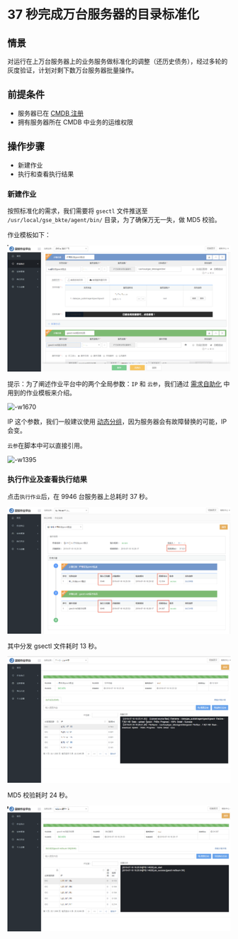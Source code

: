 # 37 秒完成万台服务器的目录标准化

## 情景

对运行在上万台服务器上的业务服务做标准化的调整（还历史债务），经过多轮的灰度验证，计划对剩下数万台服务器批量操作。

## 前提条件

- 服务器已在 [CMDB 注册](6.0/bk_solutions/CD/CMDB/CMDB_management_hosts.md)
- 拥有服务器所在 CMDB 中业务的运维权限

## 操作步骤

- 新建作业
- 执行和查看执行结果

### 新建作业

按照标准化的需求，我们需要将 `gsectl` 文件推送至 `/usr/local/gse_bkte/agent/bin/` 目录，为了确保万无一失，做 MD5 校验。

作业模板如下：

![job_magnanimity](../assets/job_magnanimity.png)

提示：为了阐述作业平台中的两个全局参数：`IP` 和 `云参`，我们通过 [需求自助化](6.0/bk_solutions/CD/Automation/ops_half_automation.md) 中用到的作业模板来介绍。

![-w1670](../assets/15638759120598.jpg)

IP 这个参数，我们一般建议使用 [动态分组](6.0/配置平台/产品功能/BuzResource.md)，因为服务器会有故障替换的可能，IP 会变。

`云参`在脚本中可以直接引用。

![-w1395](../assets/15638755522581.jpg)

### 执行作业及查看执行结果

点击`执行作业`后，在 9946 台服务器上总耗时 37 秒。

![job_magnanimity_history_list](../assets/job_magnanimity_history_list.png)

其中分发 gsectl 文件耗时 13 秒。

![job_magnanimity_history_push_file](../assets/job_magnanimity_history_push_file.png)

MD5 校验耗时 24 秒。

![job_magnanimity_history_exec_script](../assets/job_magnanimity_history_exec_script.png)
